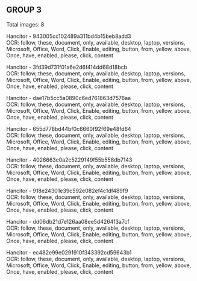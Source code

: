 ## GROUP 3
Total images: 8  

Hancitor - 943005cc102489a311bd4b15beb8add3  
OCR: follow, these, document, only, available, desktop, laptop, versions, Microsoft, Office, Word, Click, Enable, editing, button, from, yellow, above, Once, have, enabled, please, click, content  

Hancitor - 3fd39d731f01a6e2d6f414dd68d18bcb  
OCR: follow, these, document, only, available, desktop, laptop, versions, Microsoft, Office, Word, Click, Enable, editing, button, from, yellow, above, Once, have, enabled, please, click, content  

Hancitor - dae17b5cc5a0890c6ed761863d7576aa  
OCR: follow, these, document, only, available, desktop, laptop, versions, Microsoft, Office, Word, Click, Enable, editing, button, from, yellow, above, Once, have, enabled, please, click, content  

Hancitor - 655d778bd44bf0c6660f92f69e48fd64  
OCR: follow, these, document, only, available, desktop, laptop, versions, Microsoft, Office, Word, Click, Enable, editing, button, from, yellow, above, Once, have, enabled, please, click, content  

Hancitor - 4026663c0a2c5229149f55b558db7143  
OCR: follow, these, document, only, available, desktop, laptop, versions, Microsoft, Office, Word, Click, Enable, editing, button, from, yellow, above, Once, have, enabled, please, click, content  

Hancitor - 918e24301e39c592e082ef4c1df489f9  
OCR: follow, these, document, only, available, desktop, laptop, versions, Microsoft, Office, Word, Click, Enable, editing, button, from, yellow, above, Once, have, enabled, please, click, content  

Hancitor - dd06db21d7e126aa08ee5d4264f3a7cf  
OCR: follow, these, document, only, available, desktop, laptop, versions, Microsoft, Office, Word, Click, Enable, editing, button, from, yellow, above, Once, have, enabled, please, click, content  

Hancitor - ec482e99e0291910f343392cd59643b1  
OCR: follow, these, document, only, available, desktop, laptop, versions, Microsoft, Office, Word, Click, Enable, editing, button, from, yellow, above, Once, have, enabled, please, click, content  

